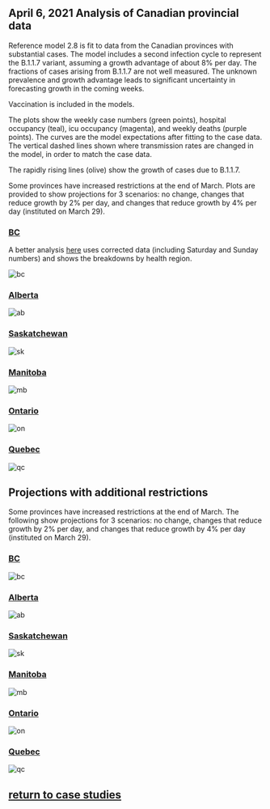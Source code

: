## April 6, 2021 Analysis of Canadian provincial data

Reference model 2.8 is fit to data from the Canadian provinces with substantial cases.
The model includes a second infection cycle to represent the B.1.1.7 variant, assuming a growth
advantage of about 8% per day.
The fractions of cases arising from B.1.1.7 are not well measured.
The unknown prevalence and growth advantage leads to significant uncertainty in forecasting growth in the
coming weeks.

Vaccination is included in the models.

The plots show the weekly case numbers (green points),
hospital occupancy (teal), icu occupancy (magenta), and weekly deaths (purple points).
The curves are the model expectations after fitting to the case data.
The vertical dashed lines shown where transmission rates are changed in the model, in order to match the case data.

The rapidly rising lines (olive) show the growth of cases due to B.1.1.7.

Some provinces have increased restrictions at the end of March.
Plots are provided to show projections for 3 scenarios: no change, changes that reduce growth by 2% per day, and
changes that reduce growth by 4% per day (instituted on March 29).

### [BC](img/bc_2_8_0406.pdf)

A better analysis [here](../bc20210413) uses corrected data (including Saturday and Sunday numbers) and shows
the breakdowns by health region.

![bc](img/bc_2_8_0406.png)

### [Alberta](img/ab_2_8_0406.pdf)

![ab](img/ab_2_8_0406.png)

### [Saskatchewan](img/sk_2_8_0406.pdf)

![sk](img/sk_2_8_0406.png)

### [Manitoba](img/mb_2_8_0406.pdf)

![mb](img/mb_2_8_0406.png)

### [Ontario](img/on_2_8_0406.pdf)

![on](img/on_2_8_0406.png)

### [Quebec](img/qc_2_8_0406.pdf)

![qc](img/qc_2_8_0406.png)

## Projections with additional restrictions

Some provinces have increased restrictions at the end of March.
The following  show projections for 3 scenarios: no change, changes that reduce growth by 2% per day, and
changes that reduce growth by 4% per day (instituted on March 29).

### [BC](img/bc_2_8_0406_proj.pdf)

![bc](img/bc_2_8_0406_proj.png)

### [Alberta](img/ab_2_8_0406_proj.pdf)

![ab](img/ab_2_8_0406_proj.png)

### [Saskatchewan](img/sk_2_8_0406_proj.pdf)

![sk](img/sk_2_8_0406_proj.png)

### [Manitoba](img/mb_2_8_0406_proj.pdf)

![mb](img/mb_2_8_0406_proj.png)

### [Ontario](img/on_2_8_0406_proj.pdf)

![on](img/on_2_8_0406_proj.png)

### [Quebec](img/qc_2_8_0406_proj.pdf)

![qc](img/qc_2_8_0406_proj.png)


## [return to case studies](../index.md)

